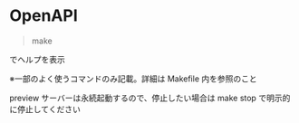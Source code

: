 # OpenAPI

> make

でヘルプを表示

※一部のよく使うコマンドのみ記載。詳細は Makefile 内を参照のこと

preview サーバーは永続起動するので、停止したい場合は make stop で明示的に停止してください